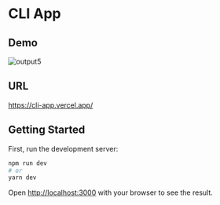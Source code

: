 # CLI App

## Demo

![output5](https://user-images.githubusercontent.com/66197642/149437625-c4e3ea59-1ff6-40a9-83f5-1b03fcb3e140.gif)

## URL
https://cli-app.vercel.app/

## Getting Started

First, run the development server:

```bash
npm run dev
# or
yarn dev
```

Open [http://localhost:3000](http://localhost:3000) with your browser to see the result.

